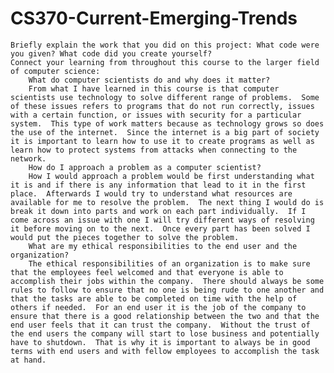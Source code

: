 # CS370-Current-Emerging-Trends


    Briefly explain the work that you did on this project: What code were you given? What code did you create yourself?
    Connect your learning from throughout this course to the larger field of computer science:
        What do computer scientists do and why does it matter?
        From what I have learned in this course is that computer scientists use technology to solve different range of problems.  Some of these issues refers to programs that do not run correctly, issues with a certain function, or issues with security for a particular system.  This type of work matters because as technology grows so does the use of the internet.  Since the internet is a big part of society it is important to learn how to use it to create programs as well as learn how to protect systems from attacks when connecting to the network.
        How do I approach a problem as a computer scientist?
        How I would approach a problem would be first understanding what it is and if there is any information that lead to it in the first place.  Afterwards I would try to understand what resources are available for me to resolve the problem.  The next thing I would do is break it down into parts and work on each part individually.  If I come across an issue with one I will try different ways of resolving it before moving on to the next.  Once every part has been solved I would put the pieces together to solve the problem.
        What are my ethical responsibilities to the end user and the organization?
        The ethical responsibilities of an organization is to make sure that the employees feel welcomed and that everyone is able to accomplish their jobs within the company.  There should always be some rules to follow to ensure that no one is being rude to one another and that the tasks are able to be completed on time with the help of others if needed.  For an end user it is the job of the company to ensure that there is a good relationship between the two and that the end user feels that it can trust the company.  Without the trust of the end users the company will start to lose business and potentially have to shutdown.  That is why it is important to always be in good terms with end users and with fellow employees to accomplish the task at hand.
